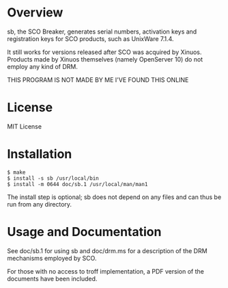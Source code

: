 # Overview

sb, the SCO Breaker, generates serial numbers, activation keys and
registration keys for SCO products, such as UnixWare 7.1.4.

It still works for versions released after SCO was acquired by Xinuos.
Products made by Xinuos themselves (namely OpenServer 10) do not employ any
kind of DRM.

THIS PROGRAM IS NOT MADE BY ME I'VE FOUND THIS ONLINE
# License
MIT License
# Installation

```
$ make
$ install -s sb /usr/local/bin
$ install -m 0644 doc/sb.1 /usr/local/man/man1
```

The install step is optional; sb does not depend on any files and can thus be
run from any directory.

# Usage and Documentation

See doc/sb.1 for using sb and doc/drm.ms for a description of the DRM
mechanisms employed by SCO.

For those with no access to troff implementation, a PDF version of the
documents have been included.

